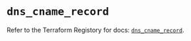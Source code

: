 # `dns_cname_record`

Refer to the Terraform Registory for docs: [`dns_cname_record`](https://registry.terraform.io/providers/hashicorp/dns/3.3.0/docs/resources/cname_record).
